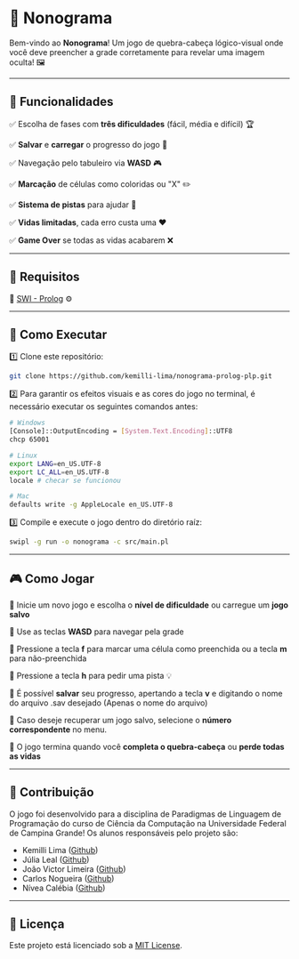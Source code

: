 # 🎨 Nonograma

Bem-vindo ao **Nonograma**! Um jogo de quebra-cabeça lógico-visual onde você deve preencher a grade corretamente para revelar uma imagem oculta! 🖼️

---

## 🚀 Funcionalidades
✅ Escolha de fases com **três dificuldades** (fácil, média e difícil) 🏆

✅ **Salvar** e **carregar** o progresso do jogo 💾

✅ Navegação pelo tabuleiro via **WASD** 🎮

✅ **Marcação** de células como coloridas ou "X" ✏️

✅ **Sistema de pistas** para ajudar 🎁

✅ **Vidas limitadas**, cada erro custa uma ❤️

✅ **Game Over** se todas as vidas acabarem ❌

---

## 🔧 Requisitos
🔹 [SWI - Prolog](https://www.swi-prolog.org/download/stable) ⚙️

---

## 🎯 Como Executar
1️⃣  Clone este repositório:
   ```sh
   git clone https://github.com/kemilli-lima/nonograma-prolog-plp.git
   ```

2️⃣ Para garantir os efeitos visuais e as cores do jogo no terminal, é necessário executar os seguintes comandos antes:
   ```sh
   # Windows
   [Console]::OutputEncoding = [System.Text.Encoding]::UTF8
   chcp 65001
   ```
   ```sh
   # Linux
   export LANG=en_US.UTF-8
   export LC_ALL=en_US.UTF-8
   locale # checar se funcionou
   ```
   ```sh
   # Mac
   defaults write -g AppleLocale en_US.UTF-8
   ```

3️⃣  Compile e execute o jogo dentro do diretório raíz:
   ```sh
   swipl -g run -o nonograma -c src/main.pl
   ```

---

## 🎮 Como Jogar
🎯 Inicie um novo jogo e escolha o **nível de dificuldade** ou carregue um **jogo salvo**

🎯 Use as teclas **WASD** para navegar pela grade

🎯 Pressione a tecla **f** para marcar uma célula como preenchida ou a tecla **m** para não-preenchida

🎯 Pressione a tecla **h** para pedir uma pista 💡

🎯 É possível **salvar** seu progresso, apertando a tecla **v** e digitando o nome do arquivo .sav desejado (Apenas o nome do arquivo)

🎯 Caso deseje recuperar um jogo salvo, selecione o **número correspondente** no menu. 

🎯 O jogo termina quando você **completa o quebra-cabeça** ou **perde todas as vidas**

---

## 🤝 Contribuição
O jogo foi desenvolvido para a disciplina de Paradigmas de Linguagem de Programação do curso de Ciência da Computação na Universidade Federal de Campina Grande! Os alunos responsáveis pelo projeto são:
- Kemilli Lima ([Github](https://github.com/kemilli-lima))
- Júlia Leal ([Github](https://github.com/julia-dsleal))
- João Victor Limeira ([Github](https://github.com/joaoSilvaL)) 
- Carlos Nogueira ([Github](https://github.com/carlsnog)) 
- Nívea Calébia ([Github](https://github.com/calebia))  

---

## 📜 Licença
Este projeto está licenciado sob a [MIT License](LICENSE). 